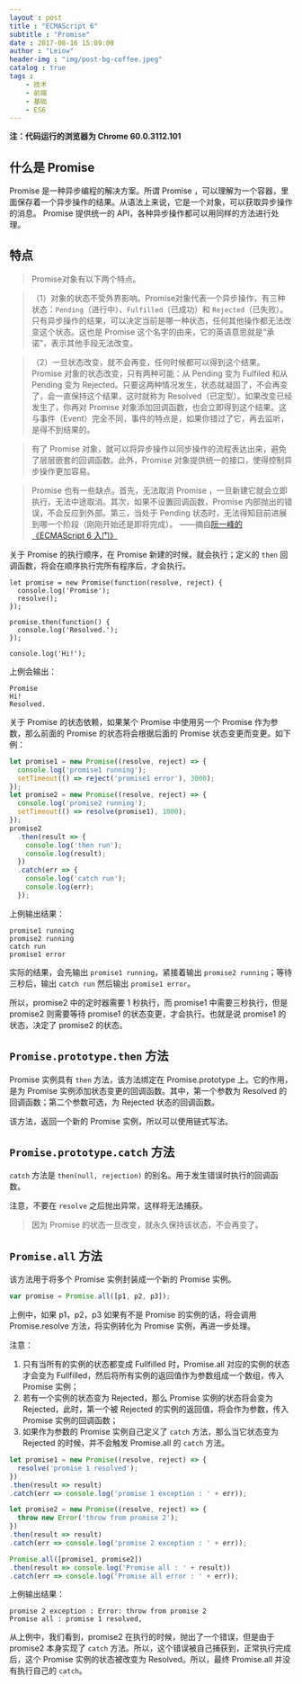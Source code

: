 ```yaml
---
layout : post
title : "ECMAScript 6"
subtitle : "Promise"
date : 2017-08-16 15:09:00
author : "Leiow"
header-img : "img/post-bg-coffee.jpeg"
catalog : true
tags : 
    - 技术
    - 前端
    - 基础
    - ES6
---
```


**注：代码运行的浏览器为 Chrome 60.0.3112.101**

## 什么是 Promise

Promise 是一种异步编程的解决方案。所谓 Promise ，可以理解为一个容器，里面保存着一个异步操作的结果。从语法上来说，它是一个对象，可以获取异步操作的消息。 Promise 提供统一的 API，各种异步操作都可以用同样的方法进行处理。

## 特点

>Promise对象有以下两个特点。

>（1）对象的状态不受外界影响。Promise对象代表一个异步操作，有三种状态：`Pending`（进行中）、`Fulfilled`（已成功）和 `Rejected`（已失败）。只有异步操作的结果，可以决定当前是哪一种状态，任何其他操作都无法改变这个状态。这也是 Promise 这个名字的由来，它的英语意思就是“承诺”，表示其他手段无法改变。

>（2）一旦状态改变，就不会再变，任何时候都可以得到这个结果。Promise 对象的状态改变，只有两种可能：从 Pending 变为 Fulfiled 和从 Pending 变为 Rejected。只要这两种情况发生，状态就凝固了，不会再变了，会一直保持这个结果，这时就称为 Resolved（已定型）。如果改变已经发生了，你再对 Promise 对象添加回调函数，也会立即得到这个结果。这与事件（Event）完全不同，事件的特点是，如果你错过了它，再去监听，是得不到结果的。

>有了 Promise 对象，就可以将异步操作以同步操作的流程表达出来，避免了层层嵌套的回调函数。此外，Promise 对象提供统一的接口，使得控制异步操作更加容易。

>Promise 也有一些缺点。首先，无法取消 Promise ，一旦新建它就会立即执行，无法中途取消。其次，如果不设置回调函数，Promise 内部抛出的错误，不会反应到外部。第三，当处于 Pending 状态时，无法得知目前进展到哪一个阶段（刚刚开始还是即将完成）。
>——摘自[阮一峰的《ECMAScript 6 入门》](http://es6.ruanyifeng.com/#docs/promise)

关于 Promise 的执行顺序，在 Promise 新建的时候，就会执行；定义的 `then` 回调函数，将会在顺序执行完所有程序后，才会执行。

```
let promise = new Promise(function(resolve, reject) {
  console.log('Promise');
  resolve();
});

promise.then(function() {
  console.log('Resolved.');
});

console.log('Hi!');
```

上例会输出：

```
Promise
Hi!
Resolved.
```

关于 Promise 的状态依赖，如果某个 Promise 中使用另一个 Promise 作为参数，那么前面的 Promise 的状态将会根据后面的 Promise 状态变更而变更。如下例：

```javascript
let promise1 = new Promise((resolve, reject) => {
  console.log('promise1 running');
  setTimeout(() => reject('promise1 error'), 3000);
});
let promise2 = new Promise((resolve, reject) => {
  console.log('promise2 running');
  setTimeout(() => resolve(promise1), 1000);
});
promise2
  .then(result => {
    console.log('then run');
    console.log(result);
  })
  .catch(err => {
    console.log('catch run');
    console.log(err);
  });
```

上例输出结果：

```
promise1 running
promise2 running
catch run
promise1 error
```

实际的结果，会先输出 `promise1 running`，紧接着输出 `promise2 running`；等待三秒后，输出 `catch run` 然后输出 `promise1 error`。

所以，promise2 中的定时器需要 1 秒执行，而 promise1 中需要三秒执行，但是 promise2 则需要等待 promise1 的状态变更，才会执行。也就是说 promise1 的状态，决定了 promise2 的状态。

## `Promise.prototype.then` 方法

Promise 实例具有 `then` 方法，该方法绑定在 Promise.prototype 上。它的作用，是为 Promise 实例添加状态变更的回调函数。其中，第一个参数为 Resolved 的回调函数；第二个参数可选，为 Rejected 状态的回调函数。

该方法，返回一个新的 Promise 实例，所以可以使用链式写法。

## `Promise.prototype.catch` 方法

`catch` 方法是 `then(null, rejection)` 的别名。用于发生错误时执行的回调函数。

注意，不要在 `resolve` 之后抛出异常，这样将无法捕获。
>因为 Promise 的状态一旦改变，就永久保持该状态，不会再变了。

## `Promise.all` 方法

该方法用于将多个 Promise 实例封装成一个新的 Promise 实例。

```javascript
var promise = Promise.all([p1, p2, p3]);
```

上例中，如果 p1，p2，p3 如果有不是 Promise 的实例的话，将会调用 Promise.resolve 方法，将实例转化为 Promise 实例，再进一步处理。

注意：
1. 只有当所有的实例的状态都变成 Fullfilled 时，Promise.all 对应的实例的状态才会变为 Fullfilled，然后将所有实例的返回值作为参数组成一个数组，传入 Promise 实例；
2. 若有一个实例的状态变为 Rejected，那么 Promise 实例的状态将会变为 Rejected，此时，第一个被 Rejected 的实例的返回值，将会作为参数，传入 Promise 实例的回调函数；
3. 如果作为参数的 Promise 实例自己定义了 `catch` 方法，那么当它状态变为 Rejected 的时候，并不会触发 Promise.all 的 `catch` 方法。

```javascript
let promise1 = new Promise((resolve, reject) => {
  resolve('promise 1 resolved');
})
.then(result => result)
.catch(err => console.log('promise 1 exception : ' + err));

let promise2 = new Promise((resolve, reject) => {
  throw new Error('throw from promise 2');
})
.then(result => result)
.catch(err => console.log('promise 2 exception : ' + err));

Promise.all([promise1, promise2])
.then(result => console.log('Promise all : ' + result))
.catch(err => console.log('Promise all error : ' + err));
```

上例输出结果：

```
promise 2 exception : Error: throw from promise 2
Promise all : promise 1 resolved,
```

从上例中，我们看到，promise2 在执行的时候，抛出了一个错误，但是由于 promise2 本身实现了 `catch` 方法。所以，这个错误被自己捕获到，正常执行完成后，这个 Promise 实例的状态被改变为 Resolved。所以，最终 Promise.all 并没有执行自己的 `catch`。

